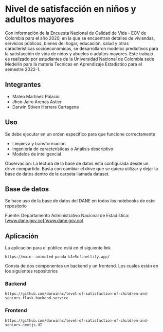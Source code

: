 
# Nivel de satisfacción en niños y adultos mayores

Con información de la Encuesta Nacional de Calidad de Vida - ECV de Colombia para el año 2020, en la que se encuentran detalles de viviendas, servicios públicos, bienes del hogar, educación, salud y otras características socioeconómicas, se desarrollaron modelos predictivos para la satisfacción de vida de niños y abuelos o adultos mayores.
Este trabajo es realizado por estudiantes de la Universidad Nacional de Colombia sede Medellín para la materia Tecnicas en Aprendizaje Estadistico para el semestre 2022-1.

## Integrantes
- Mateo Martínez Palacio
- Jhon Jairo Arenas Astier
- Darwin Stiven Herrera Cartagena

## Uso

Se debe ejecutar en un orden especifico para que funcione correctamente

- Limpieza y transformación
- Ingeniería de características o Analisis descriptivo
- Modelos de inteligencial

Observación: La lectura de la base de datos esta configurada desde un drive compartido. Basta con cambiar el drive que se quiera utilizar y dejar la base de datos dentro de la carpeta llamada dataset.

## Base de datos
Se hace uso de la base de datos del DANE en todos los notebooks de este repositorio

Fuente: Departamento Administrativo Nacional de Estadística: [www.dane.gov.co](www.dane.gov.co)

## Aplicación

La aplicación para el público está en el siguiente link

~~~
https://main--animated-panda-b1e5cf.netlify.app/
~~~

Consta de dos componentes un backend y un frontend. Los cuales están en los siguientes repositorios

### Backend
~~~
https://github.com/darwinhc/level-of-satisfaction-of-children-and-seniors.flask.backend-service
~~~


### Frontend
~~~
https://github.com/darwinhc/level-of-satisfaction-of-children-and-seniors.nextjs.UI
~~~
